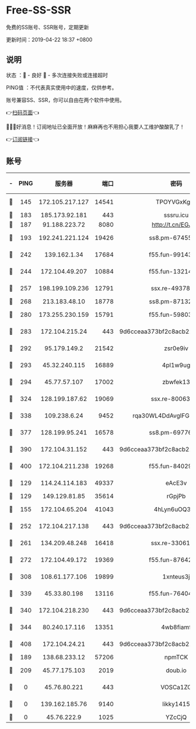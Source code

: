 # Free-SS-SSR

免费的SS账号、SSR账号，定期更新

更新时间：2019-04-22 18:37 +0800

## 说明

状态     ：🙂 - 良好 🙁 - 多次连接失败或连接超时

PING值   ：不代表真实使用中的速度，仅供参考。

账号兼容SS、SSR，你可以自由在两个软件中使用。

👉[扫码页面](https://liesauer.github.io/Free-SS-SSR/)👈

🎉🎉🎉好消息！订阅地址已全面开放！麻麻再也不用担心我要人工维护酸酸乳了！

👉[订阅链接](https://www.liesauer.net/yogurt/subscribe?ACCESS_TOKEN=DAYxR3mMaZAsaqUb)👈

## 账号

|-|PING|服务器|端口|密码|加密方式|区域|
|:----:|:----:|:-----:|-----:|:----:|:----:|:----:|
|🙂|145|172.105.217.127|14541|TPOYVGxKglpi|aes-256-cfb|JP|
|🙂|183|185.173.92.181|443|sssru.icu|rc4-md5|RU|
|🙂|187|91.188.223.72|8080|http://t.cn/EGJIyrl|rc4-md5|RU|
|🙂|193|192.241.221.124|19426|ss8.pm-67455656|aes-256-cfb|US|
|🙂|242|139.162.1.34|17684|f55.fun-99143275|aes-256-cfb|SG|
|🙂|244|172.104.49.207|10884|f55.fun-13214951|aes-256-cfb|SG|
|🙂|257|198.199.109.236|12791|ssx.re-49378224|aes-256-cfb|US|
|🙂|268|213.183.48.10|18778|ss8.pm-87132354|rc4-md5|RU|
|🙂|280|173.255.230.159|15791|f55.fun-59803167|aes-256-cfb|US|
|🙂|283|172.104.215.24|443|9d6cceaa373bf2c8acb22e60b6a58be6|aes-256-cfb|US|
|🙂|292|95.179.149.2|21542|zsr0e9iv|aes-256-cfb|NL|
|🙂|293|45.32.240.115|16889|4pl1w9ug|aes-256-cfb|AU|
|🙂|294|45.77.57.107|17002|zbwfek13|aes-256-cfb|GB|
|🙂|324|128.199.187.62|19069|ssx.re-80063922|aes-256-cfb|SG|
|🙂|338|109.238.6.24|9452|rqa30WL4DdAvgIFG6Fs3znzTa|aes-256-cfb|FR|
|🙂|377|128.199.95.241|16578|ss8.pm-69776510|aes-256-cfb|SG|
|🙂|390|172.104.31.152|443|9d6cceaa373bf2c8acb22e60b6a58be6|aes-256-cfb|US|
|🙂|400|172.104.211.238|19268|f55.fun-84029225|aes-256-cfb|US|
|🙂|129|114.24.114.183|49337|eAcE3v|chacha20-ietf|TW|
|🙂|129|149.129.81.85|35614|rGpjPb|rc4-md5|CN|
|🙂|155|172.104.65.204|41043|4hLyn6uOQ3hU|aes-256-cfb|JP|
|🙂|252|172.104.217.138|443|9d6cceaa373bf2c8acb22e60b6a58be6|aes-256-cfb|US|
|🙂|261|134.209.48.248|16418|ssx.re-33061012|aes-256-cfb|US|
|🙂|272|172.104.49.172|19369|f55.fun-87642151|aes-256-cfb|SG|
|🙂|308|108.61.177.106|19899|1xnteus3j|aes-256-cfb|FR|
|🙂|339|45.33.80.198|13116|f55.fun-76404127|aes-256-cfb|US|
|🙂|340|172.104.218.230|443|9d6cceaa373bf2c8acb22e60b6a58be6|aes-256-cfb|US|
|🙂|344|80.240.17.116|13351|4wb8fiamf|aes-256-cfb|DE|
|🙂|408|172.104.24.21|443|9d6cceaa373bf2c8acb22e60b6a58be6|aes-256-cfb|US|
|🙁|189|138.68.233.12|57206|npmTCK|rc4-md5|US|
|🙁|209|45.77.175.103|2019|doub.io|aes-128-ctr|SG|
|🙁|0|45.76.80.221|443|VOSCa1ZG|aes-256-cfb|DE|
|🙁|0|139.162.185.76|9140|likky1415|aes-256-cfb|DE|
|🙁|0|45.76.222.9|1025|YZcCjQ|rc4-md5|JP|
